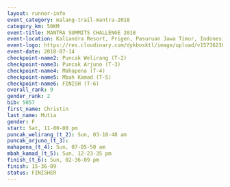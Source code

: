 ```yaml
---
layout: runner-info 
event_category: malang-trail-mantra-2018 
category_km: 50KM 
event-title: MANTRA SUMMITS CHALLENGE 2018 
event-location: Kaliandra Resort, Prigen, Pasuruan Jawa Timur, Indonesia 
event-logo: https://res.cloudinary.com/dykbosktl/image/upload/v1573623800/Logo/mantra-hiam_fujkqd.png 
event-date: 2018-07-14 
checkpoint-name2: Puncak Welirang (T-2) 
checkpoint-name3: Puncak Arjuno (T-3) 
checkpoint-name4: Mahapena (T-4) 
checkpoint-name5: Mbah Kamad (T-5) 
checkpoint-name6: FINISH (T-6) 
overall_rank: 9
gender_rank: 2
bib: 5057
first_name: Christin
last_name: Mutia
gender: F
start: Sat, 11-00-00 pm
puncak_welirang_(t_2): Sun, 03-18-48 am
puncak_arjuno_(t_3): 
mahapena_(t_4): Sun, 07-05-50 am
mbah_kamad_(t_5): Sun, 12-23-35 pm
finish_(t_6): Sun, 02-36-09 pm
finish: 15-36-09
status: FINISHER
---
```

